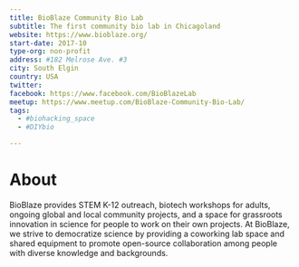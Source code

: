 ```yaml
---
title: BioBlaze Community Bio Lab
subtitle: The first community bio lab in Chicagoland
website: https://www.bioblaze.org/
start-date: 2017-10
type-org: non-profit
address: #182 Melrose Ave. #3
city: South Elgin
country: USA
twitter: 
facebook: https://www.facebook.com/BioBlazeLab
meetup: https://www.meetup.com/BioBlaze-Community-Bio-Lab/
tags:
  - #biohacking_space
  - #DIYbio

---
```


# About
BioBlaze provides STEM K-12 outreach, biotech workshops for adults, ongoing global and local community projects, and a space for grassroots innovation in science for people to work on their own projects. At BioBlaze, we strive to democratize science by providing a coworking lab space and shared equipment to promote open-source collaboration among people with diverse knowledge and backgrounds.

